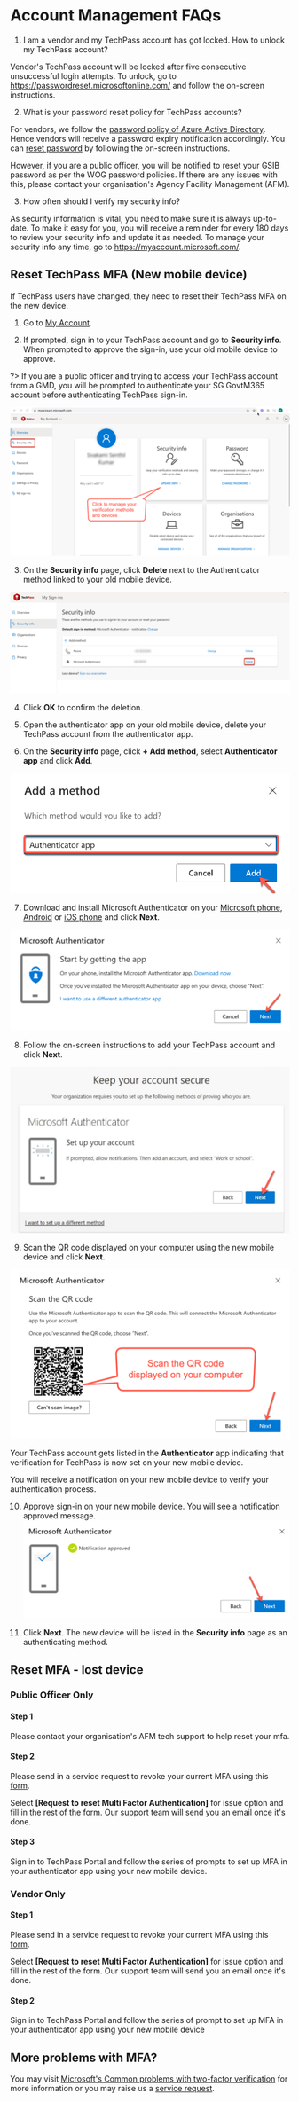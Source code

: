 # Account Management FAQs

1. I am a vendor and my TechPass account has got locked. How to unlock my TechPass account?

  Vendor's TechPass account will be locked after five consecutive unsuccessful login attempts. To unlock, go to https://passwordreset.microsoftonline.com/ and follow the on-screen instructions.

2. What is your password reset policy for TechPass accounts?

  For vendors, we follow the [password policy of Azure Active Directory](https://docs.microsoft.com/en-us/azure/active-directory/authentication/concept-sspr-policy#administrator-password-policy-differences).  Hence vendors will receive a password expiry notification accordingly. You can [reset password](https://passwordreset.microsoftonline.com/) by following the on-screen instructions.

  However, if you are a public officer, you will be notified to reset your GSIB password as per the WOG password policies. If there are any issues with this, please contact your organisation's Agency Facility Management (AFM).


3. How often should I verify my security info?

 As security information is vital, you need to make sure it is always up-to-date. To make it easy for you, you will receive a reminder for every 180 days to review your security info and update it as needed. To manage your security info any time, go to https://myaccount.microsoft.com/.


<!--

If you have issues in using TechPass from a GMD, ensure that you have [set up security verification for WOG account](manage-security-verification-for-wog-account)  before contacting the TechPass support team.-->

## Reset TechPass MFA (New mobile device)
If TechPass users have changed, they need to reset their TechPass MFA on the new device.

<!--- new device
If you have a new mobile device, you'll need to set it up to work with multi-factor verification. This is a multi-step solution.-->

1. Go to [My Account](https://account.activedirectory.windowsazure.com/proofup.aspx?proofup=1).

2. If prompted, sign in to your TechPass account and go to **Security info**. When prompted to approve the sign-in, use your old mobile device to approve.

?> If you are a public officer and trying to access your TechPass account from a GMD, you will be prompted to authenticate your SG GovtM365 account before authenticating TechPass sign-in.

<kbd>![](../assets/images/re-set-up-techpass-mfa-vendor/security-info-menu.png)</kbd>

3.  On the **Security info** page, click **Delete** next to the Authenticator method linked to your old mobile device.

<kbd>![delete-auth-method](../assets/images/re-set-up-techpass-mfa-vendor/delete-auth-app-for-old-device.png)

4. Click **OK** to confirm the deletion.

5. Open the authenticator app on your old mobile device, delete your TechPass account from the authenticator app.

6. On the **Security info** page, click **+ Add method**, select **Authenticator app** and click **Add**.

<kbd>![add-auth-method](../assets/images/re-set-up-techpass-mfa-vendor/add-method.png)

7. Download and install Microsoft Authenticator on your [Microsoft phone](https://www.microsoft.com/en-sg/store/apps/windows-phone), [Android](https://play.google.com/store/apps?hl=en&amp;gl=US) or [iOS phone](https://www.apple.com/app-store/) and click **Next**.

  <kbd>![install-auth-method](../assets/images/re-set-up-techpass-mfa-vendor/install-auth-app.png)

8. Follow the on-screen instructions to add your TechPass account and click **Next**.

  <kbd>![keep-your-account-secure-next](../assets/images/onboarding/po-non-se/keep-your-account-secure-next.png)</kbd>

9. Scan the QR code displayed on your computer using the new mobile device and click **Next**.

  <kbd>![scan-qr-code](../assets/images/re-set-up-techpass-mfa-vendor/scan-qr-code.png)

Your TechPass account gets listed in the **Authenticator** app indicating that verification for TechPass is now set on your new mobile device.

You will receive a notification on your new mobile device to verify your authentication process.

10. Approve sign-in on your new mobile device. You will see a notification approved message.
<kbd>![](../assets/images/re-set-up-techpass-mfa-vendor/verification-confirmed.png)

11. Click **Next**. The new device will be listed in the **Security info** page as an authenticating method.

<!--### Public Officer Only
Step 2 to 4 will help you set up the authenticator app for WOG account.

Follow these instructions if you got problems with steps 2 to 4.
1. Access [https://myaccount.microsoft.com](https://myaccount.microsoft.com) via your non-SE GSIB machine.  
   ![myaccount_microsoft](../assets/support/myaccountsMicrosoft.jpg)
2. Access **Security info**, you may be prompted to Approve/enter MFA code for another sign in request  
   ![mfa_microsoft](../assets/support/mfaMicrosoft.jpg)
3. You can now add your new phone and delete your old authenticator app  
   ![security_info](../assets/support/securityInfo.jpg)

Next, please continue with steps 5 & 6 to set up the authenticator for TechPass Multi Factor Authentication (MFA).

### Step 5
Please send in a service request to revoke your current MFA using this [form](https://go.gov.sg/techpass-sr).

Select **[Request to reset Multi Factor Authentication]** for issue option and fill in the rest of the form. Our support team will send you an email once it's done.

### Step 6
Sign in to TechPass Portal and follow the series of prompts to set up MFA in your authenticator app using your new mobile device.-->

## Reset MFA - lost device

### Public Officer Only
#### Step 1
Please contact your organisation's AFM tech support to help reset your mfa.

#### Step 2
Please send in a service request to revoke your current MFA using this [form](https://go.gov.sg/techpass-sr).

Select **[Request to reset Multi Factor Authentication]** for issue option and fill in the rest of the form. Our support team will send you an email once it's done.

#### Step 3
Sign in to TechPass Portal and follow the series of prompts to set up MFA in your authenticator app using your new mobile device.

### Vendor Only
#### Step 1
Please send in a service request to revoke your current MFA using this [form](https://go.gov.sg/techpass-sr).

Select **[Request to reset Multi Factor Authentication]** for issue option and fill in the rest of the form. Our support team will send you an email once it's done.

#### Step 2
Sign in to TechPass Portal and follow the series of prompt to set up MFA in your authenticator app using your new mobile device

## More problems with MFA?
You may visit [Microsoft's Common problems with two-factor verification](https://docs.microsoft.com/en-us/troubleshoot/azure/active-directory/troubleshoot-azure-mfa-issue) for more information or you may raise us a [service request](https://go.gov.sg/techpass-sr).
